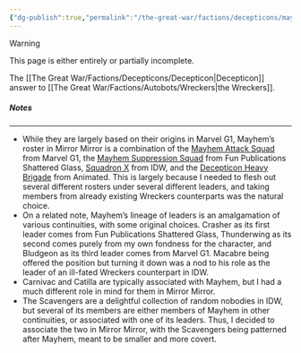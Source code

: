 ```yaml
---
{"dg-publish":true,"permalink":"/the-great-war/factions/decepticons/mayhem/"}
---
```

  
>[!warning] 
>This page is either entirely or partially incomplete. 

The [[The Great War/Factions/Decepticons/Decepticon\|Decepticon]] answer to [[The Great War/Factions/Autobots/Wreckers\|the Wreckers]]. 

##### Notes
---
- While they are largely based on their origins in Marvel G1, Mayhem’s roster in Mirror Mirror is  a combination of the [Mayhem Attack Squad](https://tfwiki.net/wiki/Mayhem_Attack_Squad) from Marvel G1, the [Mayhem Suppression Squad](https://tfwiki.net/wiki/Mayhem_Suppression_Squad) from Fun Publications Shattered Glass, [Squadron X](https://tfwiki.net/wiki/Squadron_X) from IDW, and the [Decepticon Heavy Brigade](https://tfwiki.net/wiki/Decepticon_Heavy_Brigade) from Animated.  This is largely because I needed to flesh out several different rosters under several different leaders, and taking members from already existing Wreckers counterparts was the natural choice. 
- On a related note, Mayhem’s lineage of leaders is an amalgamation of various continuities, with some original choices. Crasher as its first leader comes from Fun Publications Shattered Glass, Thunderwing as its second comes purely from my own fondness for the character, and Bludgeon as its third leader comes from Marvel G1. Macabre being offered the position but turning it down was a nod to his role as the leader of an ill-fated Wreckers counterpart in IDW.
- Carnivac and Catilla are typically associated with Mayhem, but I had a much different role in mind for them in Mirror Mirror. 
- The Scavengers are a delightful collection of random nobodies in IDW, but several of its members are either members of Mayhem in other continuities, or associated with one of its leaders. Thus, I decided to associate the two in Mirror Mirror, with the Scavengers being patterned after Mayhem, meant to be smaller and more covert. 

